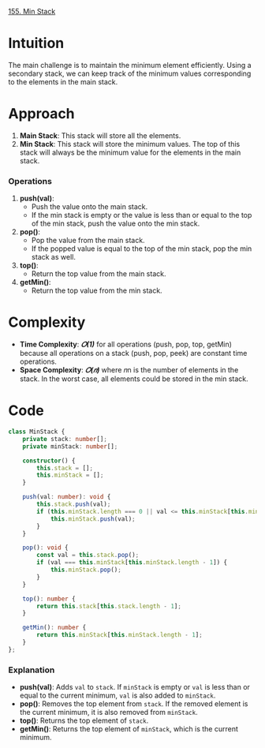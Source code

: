 [155. Min Stack](https://leetcode.com/problems/min-stack/)

# Intuition

The main challenge is to maintain the minimum element efficiently. Using a secondary stack, we can keep track of the minimum values corresponding to the elements in the main stack.

# Approach

1. **Main Stack**: This stack will store all the elements.
2. **Min Stack**: This stack will store the minimum values. The top of this stack will always be the minimum value for the elements in the main stack.

### Operations

1. **push(val)**:
    - Push the value onto the main stack.
    - If the min stack is empty or the value is less than or equal to the top of the min stack, push the value onto the min stack.
2. **pop()**:
    - Pop the value from the main stack.
    - If the popped value is equal to the top of the min stack, pop the min stack as well.
3. **top()**:
    - Return the top value from the main stack.
4. **getMin()**:
    - Return the top value from the min stack.

# Complexity

- **Time Complexity**: ***𝑂(1)*** for all operations (push, pop, top, getMin) because all operations on a stack (push, pop, peek) are constant time operations.
- **Space Complexity**: ***𝑂(𝑛)*** where 𝑛n is the number of elements in the stack. In the worst case, all elements could be stored in the min stack.

# Code

``` typescript
class MinStack {
    private stack: number[];
    private minStack: number[];

    constructor() {
        this.stack = [];
        this.minStack = [];
    }

    push(val: number): void {
        this.stack.push(val);
        if (this.minStack.length === 0 || val <= this.minStack[this.minStack.length - 1]) {
            this.minStack.push(val);
        }
    }

    pop(): void {
        const val = this.stack.pop();
        if (val === this.minStack[this.minStack.length - 1]) {
            this.minStack.pop();
        }
    }

    top(): number {
        return this.stack[this.stack.length - 1];
    }

    getMin(): number {
        return this.minStack[this.minStack.length - 1];
    }
};

```
### Explanation

- **push(val)**: Adds `val` to `stack`. If `minStack` is empty or `val` is less than or equal to the current minimum, `val` is also added to `minStack`.
- **pop()**: Removes the top element from `stack`. If the removed element is the current minimum, it is also removed from `minStack`.
- **top()**: Returns the top element of `stack`.
- **getMin()**: Returns the top element of `minStack`, which is the current minimum.